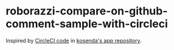 # roborazzi-compare-on-github-comment-sample-with-circleci
Inspired by [CircleCI code](https://github.com/kosenda/hiragana-converter/blob/develop/.circleci/config.yml) in [kosenda's app repository](https://github.com/kosenda/hiragana-converter).
